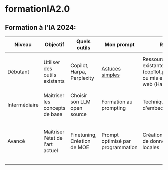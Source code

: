 # formationIA2.0
## Formation à l'IA 2024: 

| Niveau        | Objectif                              | Quels outils                             | Mon prompt                                           | RAG                                                   | Scraping                                            | Context                                             | Multimodal                                         | API                                                | GPTs                                               | Agents                                             | RH                                                 |
|---------------|---------------------------------------|-----------------------------------------|------------------------------------------------------|------------------------------------------------------|-----------------------------------------------------|----------------------------------------------------|---------------------------------------------------|----------------------------------------------------|----------------------------------------------------|----------------------------------------------------|----------------------------------------------------|
| Débutant      | Utiliser des outils existants          | Copilot, Harpa, Perplexity              | [Astuces simples](https://github.com/jpbrasile/formationIA2.0/wiki/z1:-Prompt-pour-d%C3%A9butants) | Ressources existantes (copîlot,perplexity) ou mis en page web (Harpa)| avec Harpa.ai              | Prompt: "Synthétise ce que nous venons de discuter en détail"               | Copilot (dessin) et outils on line      | Utilisation de ressources à partir du navigateur                              |           |  | Chat avec Perplexity                |
| Intermédiaire | Maîtriser les concepts de base         | Choisir son LLM open source           | Formation au prompting   |Technique d'embedding | Formation au scraping                    | MEMGPT et LongGPT             | LLAVA1.5 et ComphyUI | Gorilla            | emploi des GPTs openAI        |     AutoGen         |   |
| Avancé        | Maîtriser l'état de l'art actuel       | Finetuning, Création de MOE | Prompt optimisé par programmation                   | Création de base de données locales       | AgentSearch et Wiki search | Gestion avancée du contexte (compactage)                        | Développement de solutions multimodales personnalisées | Conception d'API robustes pour des applications à grande échelle | Utilisation de GPT-4 et autres modèles avancés     | Développement d'agents autonomes capables d'apprentissage continu | Stratégies pour le développement de talents en IA et gestion des changements technologiques |


